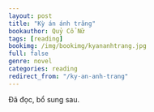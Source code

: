 ```yaml
---
layout: post
title: "Kỳ án ánh trăng"
bookauthor: Quỷ Cổ Nữ
tags: [reading]
bookimg: /img/bookimg/kyananhtrang.jpg
full: false
genre: novel
categories: reading
redirect_from: "/ky-an-anh-trang"
---
```


Đã đọc, bổ sung sau.